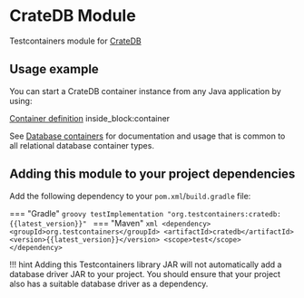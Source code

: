 # CrateDB Module

Testcontainers module for [CrateDB](https://hub.docker.com/_/crate)

## Usage example

You can start a CrateDB container instance from any Java application by using:

<!--codeinclude-->
[Container definition](../../../modules/cratedb/src/test/java/org/testcontainers/junit/cratedb/SimpleCrateDBTest.java) inside_block:container
<!--/codeinclude-->

See [Database containers](./index.md) for documentation and usage that is common to all relational database container types.

## Adding this module to your project dependencies

Add the following dependency to your `pom.xml`/`build.gradle` file:

=== "Gradle"
    ```groovy
    testImplementation "org.testcontainers:cratedb:{{latest_version}}"
    ```
=== "Maven"
    ```xml
    <dependency>
        <groupId>org.testcontainers</groupId>
        <artifactId>cratedb</artifactId>
        <version>{{latest_version}}</version>
        <scope>test</scope>
    </dependency>
    ```

!!! hint
    Adding this Testcontainers library JAR will not automatically add a database driver JAR to your project. You should ensure that your project also has a suitable database driver as a dependency.

